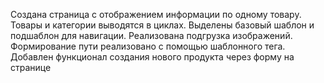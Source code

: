 Cоздана страница с отображением информации по одному товару.
Товары и категории выводятся в циклах.
Выделены базовый шаблон и подшаблон для навигации.
Реализована подгрузка изображений. Формирование пути реализовано с помощью шаблонного тега.
Добавлен функционал создания нового продукта через форму на странице